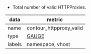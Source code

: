 * Total number of valid HTTPProxies.

| data   | metric                                                           |
|--------|------------------------------------------------------------------|
| name   | contour_httpproxy_valid                                               |
| type   | [GAUGE](https://prometheus.io/docs/concepts/metric_types/#gauge)       |
| labels | namespace, vhost                                       |
